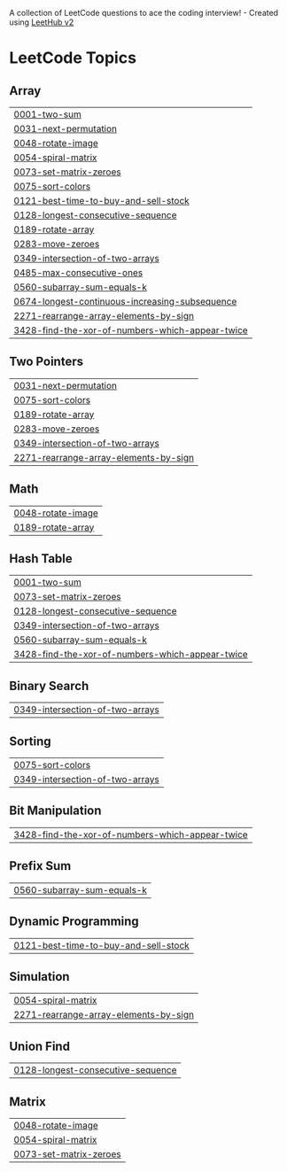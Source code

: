 A collection of LeetCode questions to ace the coding interview! - Created using [LeetHub v2](https://github.com/arunbhardwaj/LeetHub-2.0)
<!---LeetCode Topics Start-->
# LeetCode Topics
## Array
|  |
| ------- |
| [0001-two-sum](https://github.com/jangamvivek/DSA/tree/master/0001-two-sum) |
| [0031-next-permutation](https://github.com/jangamvivek/DSA/tree/master/0031-next-permutation) |
| [0048-rotate-image](https://github.com/jangamvivek/DSA/tree/master/0048-rotate-image) |
| [0054-spiral-matrix](https://github.com/jangamvivek/DSA/tree/master/0054-spiral-matrix) |
| [0073-set-matrix-zeroes](https://github.com/jangamvivek/DSA/tree/master/0073-set-matrix-zeroes) |
| [0075-sort-colors](https://github.com/jangamvivek/DSA/tree/master/0075-sort-colors) |
| [0121-best-time-to-buy-and-sell-stock](https://github.com/jangamvivek/DSA/tree/master/0121-best-time-to-buy-and-sell-stock) |
| [0128-longest-consecutive-sequence](https://github.com/jangamvivek/DSA/tree/master/0128-longest-consecutive-sequence) |
| [0189-rotate-array](https://github.com/jangamvivek/DSA/tree/master/0189-rotate-array) |
| [0283-move-zeroes](https://github.com/jangamvivek/DSA/tree/master/0283-move-zeroes) |
| [0349-intersection-of-two-arrays](https://github.com/jangamvivek/DSA/tree/master/0349-intersection-of-two-arrays) |
| [0485-max-consecutive-ones](https://github.com/jangamvivek/DSA/tree/master/0485-max-consecutive-ones) |
| [0560-subarray-sum-equals-k](https://github.com/jangamvivek/DSA/tree/master/0560-subarray-sum-equals-k) |
| [0674-longest-continuous-increasing-subsequence](https://github.com/jangamvivek/DSA/tree/master/0674-longest-continuous-increasing-subsequence) |
| [2271-rearrange-array-elements-by-sign](https://github.com/jangamvivek/DSA/tree/master/2271-rearrange-array-elements-by-sign) |
| [3428-find-the-xor-of-numbers-which-appear-twice](https://github.com/jangamvivek/DSA/tree/master/3428-find-the-xor-of-numbers-which-appear-twice) |
## Two Pointers
|  |
| ------- |
| [0031-next-permutation](https://github.com/jangamvivek/DSA/tree/master/0031-next-permutation) |
| [0075-sort-colors](https://github.com/jangamvivek/DSA/tree/master/0075-sort-colors) |
| [0189-rotate-array](https://github.com/jangamvivek/DSA/tree/master/0189-rotate-array) |
| [0283-move-zeroes](https://github.com/jangamvivek/DSA/tree/master/0283-move-zeroes) |
| [0349-intersection-of-two-arrays](https://github.com/jangamvivek/DSA/tree/master/0349-intersection-of-two-arrays) |
| [2271-rearrange-array-elements-by-sign](https://github.com/jangamvivek/DSA/tree/master/2271-rearrange-array-elements-by-sign) |
## Math
|  |
| ------- |
| [0048-rotate-image](https://github.com/jangamvivek/DSA/tree/master/0048-rotate-image) |
| [0189-rotate-array](https://github.com/jangamvivek/DSA/tree/master/0189-rotate-array) |
## Hash Table
|  |
| ------- |
| [0001-two-sum](https://github.com/jangamvivek/DSA/tree/master/0001-two-sum) |
| [0073-set-matrix-zeroes](https://github.com/jangamvivek/DSA/tree/master/0073-set-matrix-zeroes) |
| [0128-longest-consecutive-sequence](https://github.com/jangamvivek/DSA/tree/master/0128-longest-consecutive-sequence) |
| [0349-intersection-of-two-arrays](https://github.com/jangamvivek/DSA/tree/master/0349-intersection-of-two-arrays) |
| [0560-subarray-sum-equals-k](https://github.com/jangamvivek/DSA/tree/master/0560-subarray-sum-equals-k) |
| [3428-find-the-xor-of-numbers-which-appear-twice](https://github.com/jangamvivek/DSA/tree/master/3428-find-the-xor-of-numbers-which-appear-twice) |
## Binary Search
|  |
| ------- |
| [0349-intersection-of-two-arrays](https://github.com/jangamvivek/DSA/tree/master/0349-intersection-of-two-arrays) |
## Sorting
|  |
| ------- |
| [0075-sort-colors](https://github.com/jangamvivek/DSA/tree/master/0075-sort-colors) |
| [0349-intersection-of-two-arrays](https://github.com/jangamvivek/DSA/tree/master/0349-intersection-of-two-arrays) |
## Bit Manipulation
|  |
| ------- |
| [3428-find-the-xor-of-numbers-which-appear-twice](https://github.com/jangamvivek/DSA/tree/master/3428-find-the-xor-of-numbers-which-appear-twice) |
## Prefix Sum
|  |
| ------- |
| [0560-subarray-sum-equals-k](https://github.com/jangamvivek/DSA/tree/master/0560-subarray-sum-equals-k) |
## Dynamic Programming
|  |
| ------- |
| [0121-best-time-to-buy-and-sell-stock](https://github.com/jangamvivek/DSA/tree/master/0121-best-time-to-buy-and-sell-stock) |
## Simulation
|  |
| ------- |
| [0054-spiral-matrix](https://github.com/jangamvivek/DSA/tree/master/0054-spiral-matrix) |
| [2271-rearrange-array-elements-by-sign](https://github.com/jangamvivek/DSA/tree/master/2271-rearrange-array-elements-by-sign) |
## Union Find
|  |
| ------- |
| [0128-longest-consecutive-sequence](https://github.com/jangamvivek/DSA/tree/master/0128-longest-consecutive-sequence) |
## Matrix
|  |
| ------- |
| [0048-rotate-image](https://github.com/jangamvivek/DSA/tree/master/0048-rotate-image) |
| [0054-spiral-matrix](https://github.com/jangamvivek/DSA/tree/master/0054-spiral-matrix) |
| [0073-set-matrix-zeroes](https://github.com/jangamvivek/DSA/tree/master/0073-set-matrix-zeroes) |
<!---LeetCode Topics End-->